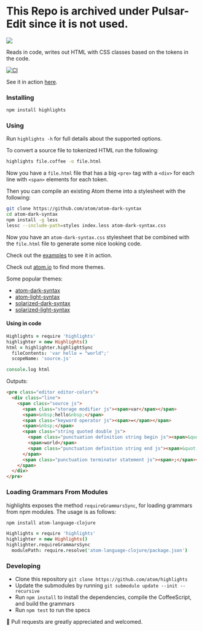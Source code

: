 # This Repo is archived under Pulsar-Edit since it is not used.

![](https://f.cloud.github.com/assets/671378/2454103/24d89962-aee6-11e3-9dcf-ee2d81ec0373.jpg)

Reads in code, writes out HTML with CSS classes based on the tokens in the code.

[![CI](https://github.com/atom/highlights/actions/workflows/ci.yml/badge.svg)](https://github.com/atom/highlights/actions/workflows/ci.yml)

See it in action [here](https://atom.github.io/highlights/examples).

### Installing

```sh
npm install highlights
```

### Using

Run `highlights -h` for full details about the supported options.

To convert a source file to tokenized HTML run the following:

```sh
highlights file.coffee -o file.html
```

Now you have a `file.html` file that has a big `<pre>` tag with a `<div>` for
each line with `<span>` elements for each token.

Then you can compile an existing Atom theme into a stylesheet with the
following:

```sh
git clone https://github.com/atom/atom-dark-syntax
cd atom-dark-syntax
npm install -g less
lessc --include-path=styles index.less atom-dark-syntax.css
```

Now you have an `atom-dark-syntax.css` stylesheet that be combined with
the `file.html` file to generate some nice looking code.

Check out the [examples](https://atom.github.io/highlights/examples) to see
it in action.

Check out [atom.io](https://atom.io/packages) to find more themes.

Some popular themes:
  * [atom-dark-syntax](https://github.com/atom/atom-dark-syntax)
  * [atom-light-syntax](https://github.com/atom/atom-light-syntax)
  * [solarized-dark-syntax](https://github.com/atom/solarized-dark-syntax)
  * [solarized-light-syntax](https://github.com/atom/solarized-light-syntax)

#### Using in code

```coffee
Highlights = require 'highlights'
highlighter = new Highlights()
html = highlighter.highlightSync
  fileContents: 'var hello = "world";'
  scopeName: 'source.js'

console.log html
```

Outputs:

```html
<pre class="editor editor-colors">
  <div class="line">
    <span class="source js">
      <span class="storage modifier js"><span>var</span></span>
      <span>&nbsp;hello&nbsp;</span>
      <span class="keyword operator js"><span>=</span></span>
      <span>&nbsp;</span>
      <span class="string quoted double js">
        <span class="punctuation definition string begin js"><span>&quot;</span></span>
        <span>world</span>
        <span class="punctuation definition string end js"><span>&quot;</span></span>
      </span>
      <span class="punctuation terminator statement js"><span>;</span></span>
    </span>
  </div>
</pre>
```

### Loading Grammars From Modules

highlights exposes the method `requireGrammarsSync`, for loading grammars from
npm modules. The usage is as follows:

```bash
npm install atom-language-clojure
```

```coffee
Highlights = require 'highlights'
highlighter = new Highlights()
highlighter.requireGrammarsSync
  modulePath: require.resolve('atom-language-clojure/package.json')
```

### Developing

* Clone this repository `git clone https://github.com/atom/highlights`
* Update the submodules by running `git submodule update --init --recursive`
* Run `npm install` to install the dependencies, compile the CoffeeScript, and
  build the grammars
* Run `npm test` to run the specs

:green_heart: Pull requests are greatly appreciated and welcomed.

